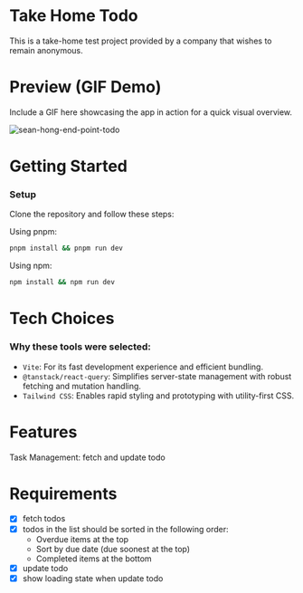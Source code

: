 # Take Home Todo

This is a take-home test project provided by a company that wishes to remain anonymous.

# Preview (GIF Demo)

Include a GIF here showcasing the app in action for a quick visual overview.

![sean-hong-end-point-todo](https://github.com/user-attachments/assets/26dda5eb-0b8e-4aec-9651-b27804adb4cc)

# Getting Started

### Setup

Clone the repository and follow these steps:

Using pnpm:

```bash
pnpm install && pnpm run dev
```

Using npm:

```bash
npm install && npm run dev
```

# Tech Choices

### Why these tools were selected:

- `Vite`: For its fast development experience and efficient bundling.
- `@tanstack/react-query`: Simplifies server-state management with robust fetching and mutation handling.
- `Tailwind CSS`: Enables rapid styling and prototyping with utility-first CSS.

# Features

Task Management: fetch and update todo

# Requirements

- [x] fetch todos
- [x] todos in the list should be sorted in the following order:
  - Overdue items at the top
  - Sort by due date (due soonest at the top)
  - Completed items at the bottom
- [x] update todo
- [x] show loading state when update todo
